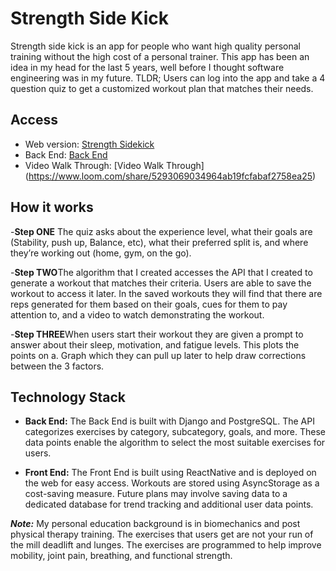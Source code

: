 # Strength Side Kick

Strength side kick is an app for people who want high quality personal training without the high cost of a personal trainer. This app has been an idea in my head for the last 5 years, well before I thought software engineering was in my future. TLDR; Users can log into the app and take a 4 question quiz to get a customized workout plan that matches their needs.


## Access

- Web version: [Strength Sidekick](https://strengthsidekick.netlify.app/)
- Back End: [Back End](https://github.com/bethjm/exercise_app_backend)
- Video Walk Through: [Video Walk Through] (https://www.loom.com/share/5293069034964ab19fcfabaf2758ea25)

## How it works
-**Step ONE** The quiz asks about the experience level, what their goals are (Stability, push up, Balance, etc), what their preferred split is, and where they’re working out (home, gym, on the go). 

-**Step TWO**The algorithm that I created accesses the API that I created to generate a workout that matches their criteria. Users are able to save the workout to access it later. In the saved workouts they will find that there are reps generated for them based on their goals, cues for them to pay attention to, and a video to watch demonstrating the workout.

-**Step THREE**When users start their workout they are given a prompt to answer about their sleep, motivation, and fatigue levels. This plots the points on a. Graph which they can pull up later to help draw corrections between the 3 factors.

## Technology Stack

- **Back End:** The Back End is built with Django and PostgreSQL. The API categorizes exercises by category, subcategory, goals, and more. These data points enable the algorithm to select the most suitable exercises for users.

- **Front End:** The Front End is built using ReactNative and is deployed on the web for easy access. Workouts are stored using AsyncStorage as a cost-saving measure. Future plans may involve saving data to a dedicated database for trend tracking and additional user data points.

***Note:*** My personal education background is in biomechanics and post physical therapy training. The exercises that users get are not your run of the mill deadlift and lunges. The exercises are programmed to help improve mobility, joint pain, breathing, and functional strength.

